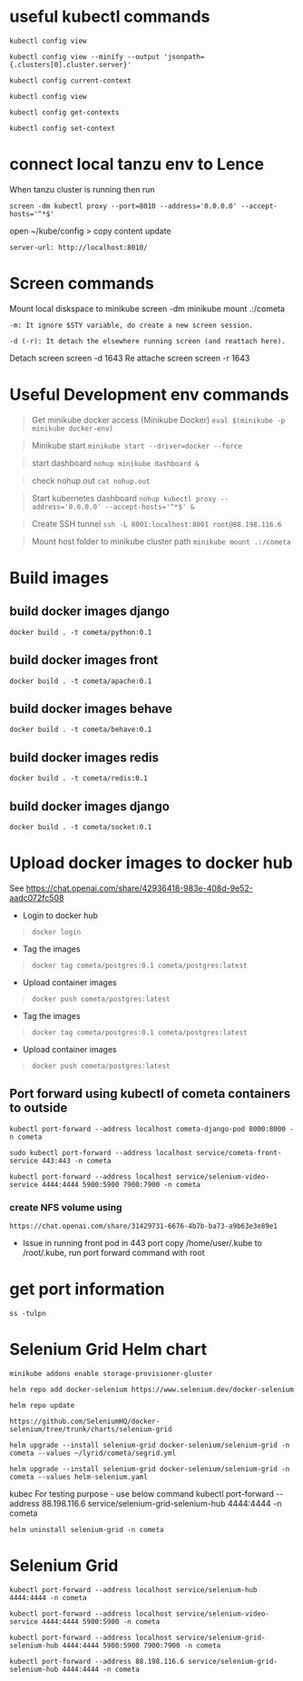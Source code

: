 # useful kubectl commands
    kubectl config view

    kubectl config view --minify --output 'jsonpath={.clusters[0].cluster.server}'

    kubectl config current-context

    kubectl config view

    kubectl config get-contexts
    
    kubectl config set-context

# connect local tanzu env to Lence

When tanzu cluster is running then run
    
    screen -dm kubectl proxy --port=8010 --address='0.0.0.0' --accept-hosts='^*$'

open ~/kube/config > copy content update 
    
    server-url: http://localhost:8010/


# Screen commands 
Mount local diskspace to minikube 
    screen -dm minikube mount .:/cometa

    -m: It ignore $STY variable, do create a new screen session.

    -d (-r): It detach the elsewhere running screen (and reattach here).
Detach screen
    screen -d 1643
Re attache screen
    screen -r 1643

# Useful Development env commands  
> Get minikube docker access (Minikube Docker) ```eval $(minikube -p minikube docker-env)```

> Minikube start ```minikube start --driver=docker --force```

> start dashboard ```nohup minikube dashboard &```

> check nohup.out ```cat nohup.out```

> Start kubernetes dashboard ```nohup kubectl proxy --address='0.0.0.0' --accept-hosts='^*$' &```

> Create SSH tunnel ```ssh -L 8001:localhost:8001 root@88.198.116.6```

> Mount host folder to minikube cluster path ```minikube mount .:/cometa```


# Build images
## build docker images django
    docker build . -t cometa/python:0.1

## build docker images front
    docker build . -t cometa/apache:0.1

## build docker images behave
    docker build . -t cometa/behave:0.1

## build docker images redis
    docker build . -t cometa/redis:0.1

## build docker images django
    docker build . -t cometa/socket:0.1

# Upload docker images to docker hub 
See https://chat.openai.com/share/42936418-983e-408d-9e52-aadc072fc508

* Login to docker hub
> ```docker login```

* Tag the images 
> ```docker tag cometa/postgres:0.1 cometa/postgres:latest```

* Upload container images
> ```docker push cometa/postgres:latest```

* Tag the images 
> ```docker tag cometa/postgres:0.1 cometa/postgres:latest```

* Upload container images
> ```docker push cometa/postgres:latest```



## Port forward using kubectl of cometa containers to outside

    kubectl port-forward --address localhost cometa-django-pod 8000:8000 -n cometa

    sudo kubectl port-forward --address localhost service/cometa-front-service 443:443 -n cometa

    kubectl port-forward --address localhost service/selenium-video-service 4444:4444 5900:5900 7900:7900 -n cometa


### create NFS volume using 
    https://chat.openai.com/share/31429731-6676-4b7b-ba73-a9b63e3e89e1

* Issue in running front pod in 443 port
    copy /home/user/.kube to /root/.kube, run port forward command with root


# get port information
    ss -tulpn


# Selenium Grid Helm chart

    minikube addons enable storage-provisioner-gluster

    helm repo add docker-selenium https://www.selenium.dev/docker-selenium

    helm repo update

    https://github.com/SeleniumHQ/docker-selenium/tree/trunk/charts/selenium-grid

    helm upgrade --install selenium-grid docker-selenium/selenium-grid -n cometa --values ~/lyrid/cometa/segrid.yml

    helm upgrade --install selenium-grid docker-selenium/selenium-grid -n cometa --values helm-selenium.yaml
kubec
    For testing purpose - use below command
    kubectl port-forward --address 88.198.116.6 service/selenium-grid-selenium-hub 4444:4444 -n cometa

    helm uninstall selenium-grid -n cometa

# Selenium Grid

    kubectl port-forward --address localhost service/selenium-hub 4444:4444 -n cometa

    kubectl port-forward --address localhost service/selenium-video-service 4444:4444 5900:5900 -n cometa

    kubectl port-forward --address localhost service/selenium-grid-selenium-hub 4444:4444 5900:5900 7900:7900 -n cometa

    kubectl port-forward --address 88.198.116.6 service/selenium-grid-selenium-hub 4444:4444 -n cometa